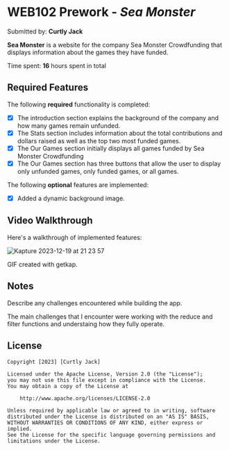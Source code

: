 # WEB102 Prework - *Sea Monster*

Submitted by: **Curtly Jack**

**Sea Monster** is a website for the company Sea Monster Crowdfunding that displays information about the games they have funded.

Time spent: **16** hours spent in total

## Required Features

The following **required** functionality is completed:

* [x] The introduction section explains the background of the company and how many games remain unfunded.
* [x] The Stats section includes information about the total contributions and dollars raised as well as the top two most funded games.
* [x] The Our Games section initially displays all games funded by Sea Monster Crowdfunding
* [x] The Our Games section has three buttons that allow the user to display only unfunded games, only funded games, or all games.

The following **optional** features are implemented:

* [x] Added a dynamic background image.

## Video Walkthrough

Here's a walkthrough of implemented features:

![Kapture 2023-12-19 at 21 23 57](https://github.com/Curtly4/web102_prework/assets/58644761/655e8146-2dc9-46f6-b45f-03bd106f2ae5)

<!-- Replace this with whatever GIF tool you used! -->
GIF created with getkap.  
<!-- Recommended tools:
[Kap](https://getkap.co/) for macOS
[ScreenToGif](https://www.screentogif.com/) for Windows
[peek](https://github.com/phw/peek) for Linux. -->

## Notes

Describe any challenges encountered while building the app.

The main challenges that I encounter were working with the reduce and filter functions and understaing how they fully operate.

## License

    Copyright [2023] [Curtly Jack]

    Licensed under the Apache License, Version 2.0 (the "License");
    you may not use this file except in compliance with the License.
    You may obtain a copy of the License at

        http://www.apache.org/licenses/LICENSE-2.0

    Unless required by applicable law or agreed to in writing, software
    distributed under the License is distributed on an "AS IS" BASIS,
    WITHOUT WARRANTIES OR CONDITIONS OF ANY KIND, either express or implied.
    See the License for the specific language governing permissions and
    limitations under the License.
